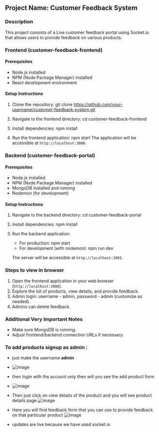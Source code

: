 ## Project Name: Customer Feedback System

### Description
This project consists of a Live customer feedback portal using Socket.io that allows users to provide feedback on various products.

### Frontend (customer-feedback-frontend)

#### Prerequisites
- Node.js installed
- NPM (Node Package Manager) installed
- React development environment

#### Setup Instructions
1. Clone the repository:
   git clone https://github.com/your-username/customer-feedback-system.git

2. Navigate to the frontend directory:
   cd customer-feedback-frontend

3. Install dependencies:
   npm install

4. Run the frontend application:
   npm start
   The application will be accessible at `http://localhost:3000`.

### Backend (customer-feedback-portal)

#### Prerequisites
- Node.js installed
- NPM (Node Package Manager) installed
- MongoDB installed and running
- Nodemon (for development)

#### Setup Instructions
1. Navigate to the backend directory:
   cd customer-feedback-portal

2. Install dependencies:
   npm install

3. Run the backend application:
   - For production:
     npm start
   - For development (with nodemon):
     npm run dev
     
   The server will be accessible at `http://localhost:3001`.

### Steps to view in browser
1. Open the frontend application in your web browser (`http://localhost:3000`).
2. Explore the list of products, view details, and provide feedback.
3. Admin login: username - admin, password - admin (customize as needed).
4. Admins can delete feedback.

### Additional Very Important Notes
- Make sure MongoDB is running.
- Adjust frontend/backend connection URLs if necessary.

### To add products signup as admin :
- just make the username **admin**
- ![image](https://github.com/RohitSingh555/Customer-feedback-portal/assets/106096232/b9c7b28b-b919-4f5b-8603-2ef3d879b97b)

- then login with the account only then will you see the add product form
- ![image](https://github.com/RohitSingh555/Customer-feedback-portal/assets/106096232/df5fffd0-2974-437e-8db4-6b4818fba532)

- Then just click on view details of the product and you will see product details page
![image](https://github.com/RohitSingh555/Customer-feedback-portal/assets/106096232/47c62fab-353a-4849-9771-aa88734d31a1)
- Here you will find feedback form that you can use to provide feedback on that particular product
![image](https://github.com/RohitSingh555/Customer-feedback-portal/assets/106096232/941a0038-14d1-4374-b333-7277c8a7900e)

- updates are live because we have used socket.io
